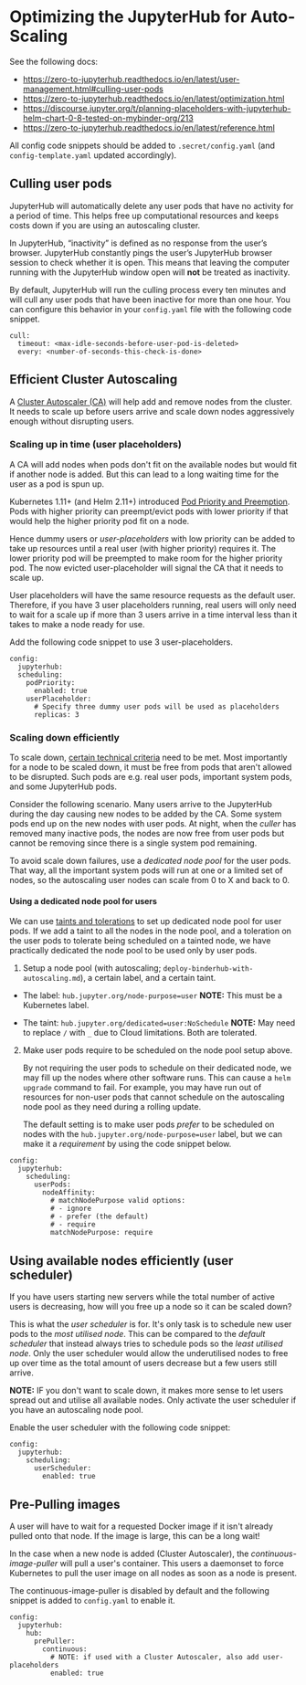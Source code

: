 # Optimizing the JupyterHub for Auto-Scaling

See the following docs:
* https://zero-to-jupyterhub.readthedocs.io/en/latest/user-management.html#culling-user-pods
* https://zero-to-jupyterhub.readthedocs.io/en/latest/optimization.html
* https://discourse.jupyter.org/t/planning-placeholders-with-jupyterhub-helm-chart-0-8-tested-on-mybinder-org/213
* https://zero-to-jupyterhub.readthedocs.io/en/latest/reference.html

All config code snippets should be added to `.secret/config.yaml` (and `config-template.yaml` updated accordingly).

## Culling user pods

JupyterHub will automatically delete any user pods that have no activity for a period of time.
This helps free up computational resources and keeps costs down if you are using an autoscaling cluster.

In JupyterHub, “inactivity” is defined as no response from the user’s browser.
JupyterHub constantly pings the user’s JupyterHub browser session to check whether it is open.
This means that leaving the computer running with the JupyterHub window open will **not** be treated as inactivity.

By default, JupyterHub will run the culling process every ten minutes and will cull any user pods that have been inactive for more than one hour.
You can configure this behavior in your `config.yaml` file with the following code snippet.

```
cull:
  timeout: <max-idle-seconds-before-user-pod-is-deleted>
  every: <number-of-seconds-this-check-is-done>
```

## Efficient Cluster Autoscaling

A [Cluster Autoscaler (CA)](https://github.com/kubernetes/autoscaler/tree/master/cluster-autoscaler) will help add and remove nodes from the cluster.
It needs to scale up before users arrive and scale down nodes aggressively enough without disrupting users.

### Scaling up in time (user placeholders)

A CA will add nodes when pods don't fit on the available nodes but would fit if another node is added.
But this can lead to a long waiting time for the user as a pod is spun up.

Kubernetes 1.11+ (and Helm 2.11+) introduced [Pod Priority and Preemption](https://kubernetes.io/docs/concepts/configuration/pod-priority-preemption/).
Pods with higher priority can preempt/evict pods with lower priority if that would help the higher priority pod fit on a node.

Hence dummy users or _user-placeholders_ with low priority can be added to take up resources until a real user (with higher priority) requires it.
The lower priority pod will be preempted to make room for the higher priority pod.
The now evicted user-placeholder will signal the CA that it needs to scale up.

User placeholders will have the same resource requests as the default user.
Therefore, if you have 3 user placeholders running, real users will only need to wait for a scale up if more than 3 users arrive in a time interval less than it takes to make a node ready for use.

Add the following code snippet to use 3 user-placeholders.

```
config:
  jupyterhub:
  scheduling:
    podPriority:
      enabled: true
    userPlaceholder:
      # Specify three dummy user pods will be used as placeholders
      replicas: 3
```

### Scaling down efficiently

To scale down, [certain technical criteria](https://github.com/kubernetes/autoscaler/blob/master/cluster-autoscaler/FAQ.md#what-types-of-pods-can-prevent-ca-from-removing-a-node) need to be met.
Most importantly for a node to be scaled down, it must be free from pods that aren't allowed to be disrupted.
Such pods are e.g. real user pods, important system pods, and some JupyterHub pods.

Consider the following scenario.
Many users arrive to the JupyterHub during the day causing new nodes to be added by the CA.
Some system pods end up on the new nodes with user pods.
At night, when the _culler_ has removed many inactive pods, the nodes are now free from user pods but cannot be removing since there is a single system pod remaining.

To avoid scale down failures, use a _dedicated node pool_ for the user pods.
That way, all the important system pods will run at one or a limited set of nodes, so the autoscaling user nodes can scale from 0 to X and back to 0.

#### Using a dedicated node pool for users

We can use [taints and tolerations](https://kubernetes.io/docs/concepts/configuration/taint-and-toleration/) to set up dedicated node pool for user pods.
If we add a taint to all the nodes in the node pool, and a toleration on the user pods to tolerate being scheduled on a tainted node, we have practically dedicated the node pool to be used only by user pods.

1. Setup a node pool (with autoscaling; `deploy-binderhub-with-autoscaling.md`), a certain label, and a certain taint.

  * The label: `hub.jupyter.org/node-purpose=user`
    **NOTE:** This must be a Kubernetes label.

  * The taint: `hub.jupyter.org/dedicated=user:NoSchedule`
    **NOTE:** May need to replace `/` with `_` due to Cloud limitations. Both are tolerated.

2. Make user pods require to be scheduled on the node pool setup above.

   By not requiring the user pods to schedule on their dedicated node, we may fill up the nodes where other software runs.
   This can cause a `helm upgrade` command to fail.
   For example, you may have run out of resources for non-user pods that cannot schedule on the autoscaling node pool as they need during a rolling update.

   The default setting is to make user pods _prefer_ to be scheduled on nodes with the `hub.jupyter.org/node-purpose=user` label, but we can make it a _requirement_ by using the code snippet below.

```
config:
  jupyterhub:
    scheduling:
      userPods:
        nodeAffinity:
          # matchNodePurpose valid options:
          # - ignore
          # - prefer (the default)
          # - require
          matchNodePurpose: require
```

## Using available nodes efficiently (user scheduler)

If you have users starting new servers while the total number of active users is decreasing, how will you free up a node so it can be scaled down?

This is what the _user scheduler_ is for.
It's only task is to schedule new user pods to the _most utilised node_.
This can be compared to the _default scheduler_ that instead always tries to schedule pods so the _least utilised node_.
Only the user scheduler would allow the underutilised nodes to free up over time as the total amount of users decrease but a few users still arrive.

**NOTE:** IF you don't want to scale down, it makes more sense to let users spread out and utilise all available nodes.
Only activate the user scheduler if you have an autoscaling node pool.

Enable the user scheduler with the following code snippet:

```
config:
  jupyterhub:
    scheduling:
      userScheduler:
        enabled: true
```

## Pre-Pulling images

A user will have to wait for a requested Docker image if it isn't already pulled onto that node.
If the image is large, this can be a long wait!

In the case when a new node is added (Cluster Autoscaler), the _continuous-image-puller_ will pull a user's container.
This users a daemonset to force Kubernetes to pull the user image on all nodes as soon as a node is present.

The continuous-image-puller is disabled by default and the following snippet is added to `config.yaml` to enable it.

```
config:
  jupyterhub:
    hub:
      prePuller:
        continuous:
          # NOTE: if used with a Cluster Autoscaler, also add user-placeholders
          enabled: true
```
